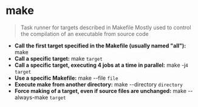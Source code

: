 # make
> Task runner for targets described in Makefile
> Mostly used to control the compilation of an executable from source code
- **Call the first target specified in the Makefile (usually named "all"):**
make
- **Call a specific target:**
make `target`
- **Call a specific target, executing 4 jobs at a time in parallel:**
make -j`4` `target`
- **Use a specific Makefile:**
make --file `file`
- **Execute make from another directory:**
make --directory `directory`
- **Force making of a target, even if source files are unchanged:**
make --always-make `target`
